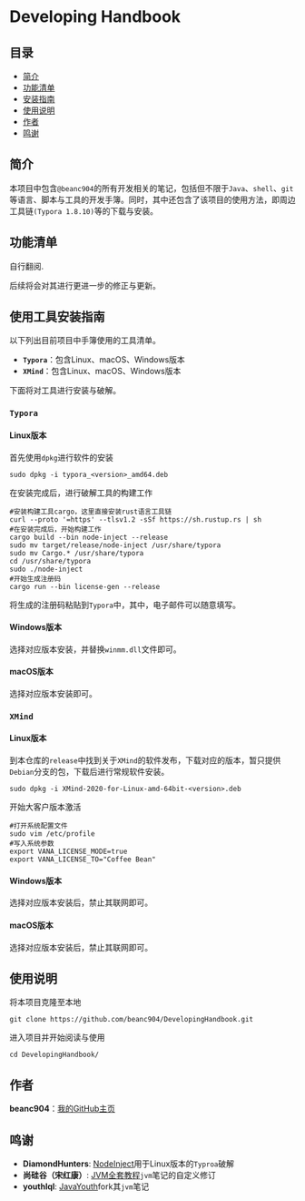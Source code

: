 # Developing Handbook

## 目录

- [简介](#简介)
- [功能清单](#功能清单)
- [安装指南](#使用工具安装指南)
- [使用说明](#使用说明)
- [作者](#作者)
- [鸣谢](#鸣谢)

## 简介

本项目中包含`@beanc904`的所有开发相关的笔记，包括但不限于`Java`、`shell`、`git`等语言、脚本与工具的开发手簿。同时，其中还包含了该项目的使用方法，即周边工具链`(Typora 1.8.10)`等的下载与安装。

## 功能清单

自行翻阅.

后续将会对其进行更进一步的修正与更新。

## 使用工具安装指南

以下列出目前项目中手簿使用的工具清单。

- **`Typora`**：包含Linux、macOS、Windows版本
- **`XMind`**：包含Linux、macOS、Windows版本

下面将对工具进行安装与破解。

### `Typora`

#### Linux版本

首先使用`dpkg`进行软件的安装

```shell
sudo dpkg -i typora_<version>_amd64.deb
```

在安装完成后，进行破解工具的构建工作

```shell
#安装构建工具cargo，这里直接安装rust语言工具链
curl --proto '=https' --tlsv1.2 -sSf https://sh.rustup.rs | sh
#在安装完成后，开始构建工作
cargo build --bin node-inject --release
sudo mv target/release/node-inject /usr/share/typora
sudo mv Cargo.* /usr/share/typora
cd /usr/share/typora
sudo ./node-inject
#开始生成注册码
cargo run --bin license-gen --release
```

将生成的注册码粘贴到`Typora`中，其中，电子邮件可以随意填写。

#### Windows版本

选择对应版本安装，并替换`winmm.dll`文件即可。

#### macOS版本

选择对应版本安装即可。

### `XMind`

#### Linux版本

到本仓库的`release`中找到关于`XMind`的软件发布，下载对应的版本，暂只提供`Debian`分支的包，下载后进行常规软件安装。

```shell
sudo dpkg -i XMind-2020-for-Linux-amd-64bit-<version>.deb
```

开始大客户版本激活

```shell
#打开系统配置文件
sudo vim /etc/profile
#写入系统参数
export VANA_LICENSE_MODE=true
export VANA_LICENSE_TO="Coffee Bean"
```

#### Windows版本

选择对应版本安装后，禁止其联网即可。

#### macOS版本

选择对应版本安装后，禁止其联网即可。

## 使用说明

将本项目克隆至本地

```shell
git clone https://github.com/beanc904/DevelopingHandbook.git
```

进入项目并开始阅读与使用

```shell
cd DevelopingHandbook/
```

## 作者

**beanc904**：[我的GitHub主页](https://github.com/beanc904)

## 鸣谢

- **DiamondHunters**: [NodeInject](https://github.com/DiamondHunters/NodeInject)用于Linux版本的`Typroa`破解
- **尚硅谷（宋红康）**: [JVM全套教程](https://www.bilibili.com/video/BV1PJ411n7xZ/)`jvm`笔记的自定义修订
- **youthlql**: [JavaYouth](https://github.com/youthlql/JavaYouth/tree/main/docs/JVM)fork其`jvm`笔记

